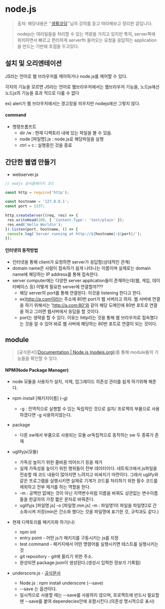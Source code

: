 # node.js

> 출처: 해당내용은 ''[생활코딩](https://opentutorials.org/course/1)''님의 강의를 듣고 따라해보고 정리한 글입니다.
>
> nodejs는 여러일들을 처리할 수 있는 역량을 가지고 있지만 특히, server쪽에 위치하면서 빠르고 편리하게 serverfh 들어오는 요청을 응답하는 application을 만드는 기반에 초점을 두고있다.



## 설치 및 오리엔테이션

JS라는 언어로 웹 브라우저를 제어하거나 node.js를 제어할 수 있다. 

각자의 기능을 모르면 JS라는 언어로 웹브라우저에서는 웹브라우저 기능을, 노드js에선 노드js의 기능을 효과 적으로 다룰 수 없다

ex) alert가 웹 브라우저에서는 경고창을 띄우지만 nodejs에선 그렇지 않다.

#### command

- 명령프롬프트
  - dir /w : 현재 디렉토리 내에 있는 파일을 볼 수 있음.
  - node [파일명].js : node.js로 해당파일을 실행
  - ctrl + c : 실행중인 것을 종료



## 간단한 웹앱 만들기

- webserver.js

```javascript
// nodjs 공식홈페이지 코드

const http = require('http');
 
const hostname = '127.0.0.1';
const port = 1337;
 
http.createServer((req, res) => {
 res.writeHead(200, { 'Content-Type': 'text/plain' });
 res.end('Hello World\n');
}).listen(port, hostname, () => {
 console.log(`Server running at http://${hostname}:${port}/`);
});
```



#### 인터넷의 동작방법

- 인터넷을 통해 client가 요청하면 server가 응답함(상대적인 관계)
- domain name은 사람이 접속하기 쉽게 나타나는 이름이며 실제로는 domain name에 해당하는 IP address를 통해 접속한다.
- server computer에는 다양한 server application들이 존재하는데(웹, 게임, 데이터베이스 등) 어떻게 필요한 server에 연결할까???
  - 해당 server의 port를 통해 연결된다. 이것을 listening 한다고 한다.
  - ex)http://a.com이라는 주소에  80번 port가 웹 서버라고 하자. 웹 서버에 연결을 하기 위해서는 'http://a.com:80'와 같이 해당 도메인에 80번 포트로 연결을 하고 그러면 웹서버에서 응답을 할 것이다.
  - port는 생략을 할 수 있다. 이유는 http라는 것을 통해 웹 브라우저로 접속했다는 것을 알 수 있어 바로 웹 서버에 해당하는 80번 포트로 연결이 되는 것이다.



## module

> [공식문서]([Documentation | Node.js (nodejs.org)](https://nodejs.org/en/docs/))를 통해 module들의 기능들을 확인할 수 있다.

#### NPM(Node Package Manager)

- node 모듈을 사용자가 설치, 삭제, 업그레이드 의존성 관리를 쉽게 하기위해 해준다.
- npm install [패키지이름] (-g)
  - -g : 전역적으로 실행할 수 있는 독립적인 것으로 설치/ 프로젝의 부품으로 사용하겠다면 -g 사용하지않는다.
- package
  - 다른 sw에서 부품으로 사용되는 모듈 or독립적으로 동작하는 sw 두 종류가 존재

- uglifyjs(모듈)
  - 가독성 높이기 위한 줄바꿈 띄어쓰기 등을 제거
  - 실제 가독성을 높이기 위한 행위들이 전부 데이터이다. 네트워크에서 js파일을 전송할 때 코드 내용이 많아지면 느려지고 비싸지기 마련이다. 그래서 uglify와 같은 프로그램을 실행시키면 실제로 기계가 코드를 처리하기 위한 필수 코드를 제외하고 전부 제거를 하는 역할을 한다.
  - -m : 공백만 없애는 것이 아닌 지역변수처럼 이름을 바꿔도 상관없는 변수이름들을 한글자의 가장 짧은 문자로 바꿔준다.
  - uglifyjs [파일명.js] -o [파일명.min.js] -m : 파일명1의 파일을 파일명2로 간소화시켜 저장(min은 간소화 했다는 것을 파일명에 표기한 것, 규칙과도 같다.)
- 현재 디렉토리를 패키지화 하기(나)
  -  npm init
  - entry point - 어떤 js가 패키지를 구동시키는 js를 지정
  - test command - 패키지에서 어떤 명령어를 실행시키면 테스트를 실행시키는 것
  - git repository - git에 올리기 위한 주소.
  - 완성되면 package.json이 생성된다.(생성시 입력한 정보가 기록됨)
- underscore.js - [공식문서](https://underscorejs.org/)
  - Node.js : npm install underscore (--save)
  - --save 는 옵션이다.
  - 일시적으로 사용할 때는 --save를 사용하지 않으며, 프로젝트에 반드시 필요할 땐 --save를 붙여 dependecies안에 포함시킨다.(의존성 명시적으로 표시)









